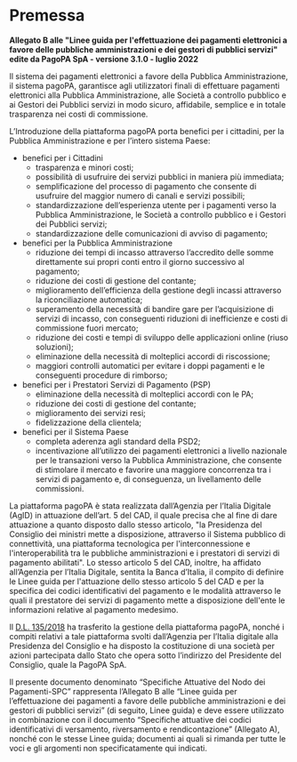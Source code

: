 # Premessa

**Allegato B alle "Linee guida per l'effettuazione dei pagamenti elettronici a favore delle pubbliche amministrazioni e dei gestori di pubblici servizi" edite da PagoPA SpA - versione 3.1.0 - luglio 2022**

Il sistema dei pagamenti elettronici a favore della Pubblica Amministrazione, il sistema pagoPA, garantisce agli utilizzatori finali di effettuare pagamenti elettronici alla Pubblica Amministrazione, alle Società a controllo pubblico e ai Gestori dei Pubblici servizi in modo sicuro, affidabile, semplice e in totale trasparenza nei costi di commissione.

L’Introduzione della piattaforma pagoPA porta benefici per i cittadini, per la Pubblica Amministrazione e per l’intero sistema Paese:

* benefici per i Cittadini
  * trasparenza e minori costi;
  * possibilità di usufruire dei servizi pubblici in maniera più immediata;
  * semplificazione del processo di pagamento che consente di usufruire del maggior numero di canali e servizi possibili;
  * standardizzazione dell’esperienza utente per i pagamenti verso la Pubblica Amministrazione, le Società a controllo pubblico e i Gestori dei Pubblici servizi;
  * standardizzazione delle comunicazioni di avviso di pagamento;
* benefici per la Pubblica Amministrazione
  * riduzione dei tempi di incasso attraverso l’accredito delle somme direttamente sui propri conti entro il giorno successivo al pagamento;
  * riduzione dei costi di gestione del contante;
  * miglioramento dell’efficienza della gestione degli incassi attraverso la riconciliazione automatica;
  * superamento della necessità di bandire gare per l’acquisizione di servizi di incasso, con conseguenti riduzioni di inefficienze e costi di commissione fuori mercato;
  * riduzione dei costi e tempi di sviluppo delle applicazioni online (riuso soluzioni);
  * eliminazione della necessità di molteplici accordi di riscossione;
  * maggiori controlli automatici per evitare i doppi pagamenti e le conseguenti procedure di rimborso;
* benefici per i Prestatori Servizi di Pagamento (PSP)
  * eliminazione della necessità di molteplici accordi con le PA;
  * riduzione dei costi di gestione del contante;
  * miglioramento dei servizi resi;
  * fidelizzazione della clientela;
* benefici per il Sistema Paese
  * completa aderenza agli standard della PSD2;
  * incentivazione all’utilizzo dei pagamenti elettronici a livello nazionale per le transazioni verso la Pubblica Amministrazione, che consente di stimolare il mercato e favorire una maggiore concorrenza tra i servizi di pagamento e, di conseguenza, un livellamento delle commissioni.

La piattaforma pagoPA è stata realizzata dall’Agenzia per l’Italia Digitale (AgID) in attuazione dell’art. 5 del CAD, il quale precisa che al fine di dare attuazione a quanto disposto dallo stesso articolo, "la Presidenza del Consiglio dei ministri mette a disposizione, attraverso il Sistema pubblico di connettività, una piattaforma tecnologica per l'interconnessione e l'interoperabilità tra le pubbliche amministrazioni e i prestatori di servizi di pagamento abilitati". Lo stesso articolo 5 del CAD, inoltre, ha affidato all’Agenzia per l’Italia Digitale, sentita la Banca d’Italia, il compito di definire le Linee guida per l'attuazione dello stesso articolo 5 del CAD e per la specifica dei codici identificativi del pagamento e le modalità attraverso le quali il prestatore dei servizi di pagamento mette a disposizione dell'ente le informazioni relative al pagamento medesimo.

Il [D.L. 135/2018](https://www.gazzettaufficiale.it/eli/id/2018/12/14/18G00163/sg) ha trasferito la gestione della piattaforma pagoPA, nonché i compiti relativi a tale piattaforma svolti dall’Agenzia per l’Italia digitale alla Presidenza del Consiglio e ha disposto la costituzione di una società per azioni partecipata dallo Stato che opera sotto l’indirizzo del Presidente del Consiglio, quale la PagoPA SpA.

Il presente documento denominato “Specifiche Attuative del Nodo dei Pagamenti-SPC” rappresenta l’Allegato B alle “Linee guida per l’effettuazione dei pagamenti a favore delle pubbliche amministrazioni e dei gestori di pubblici servizi” (di seguito, Linee guida) e deve essere utilizzato in combinazione con il documento “Specifiche attuative dei codici identificativi di versamento, riversamento e rendicontazione” (Allegato A), nonché con le stesse Linee guida; documenti ai quali si rimanda per tutte le voci e gli argomenti non specificatamente qui indicati.
